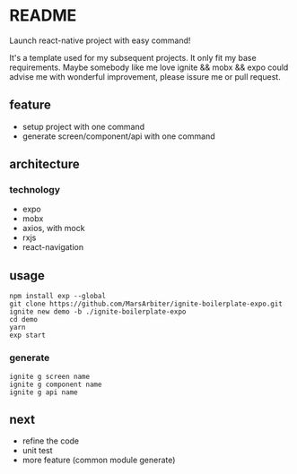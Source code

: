 # README

Launch react-native project with easy command!

It's a template used for my subsequent projects. It only fit my base requirements. 
Maybe somebody like me love ignite && mobx  && expo could advise me with wonderful improvement, please issure me or pull request.    


## feature
- setup project with one command 
- generate screen/component/api with one command


## architecture
### technology
- expo
- mobx
- axios, with mock
- rxjs
- react-navigation

    
     
## usage
```
npm install exp --global
git clone https://github.com/MarsArbiter/ignite-boilerplate-expo.git
ignite new demo -b ./ignite-boilerplate-expo
cd demo
yarn
exp start
```

### generate
```
ignite g screen name
ignite g component name
ignite g api name

```


## next
- refine the code
- unit test
- more feature (common module generate) 
